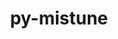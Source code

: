 ---
title: "py-mistune"
layout: cache
categories: [package, develop-2024-02-04]
meta: {"versions": ["2.0.5"], "compilers": ["gcc@=11.1.0", "gcc@=11.4.0", "gcc@=9.4.0", "oneapi@=2024.0.0"], "oss": ["ubuntu20.04", "ubuntu22.04"], "platforms": ["linux"], "targets": ["neoverse_v1", "neoverse_v2", "ppc64le", "x86_64_v3"], "stacks": ["data-vis-sdk", "e4s", "e4s-neoverse-v2", "e4s-neoverse_v1", "e4s-oneapi", "e4s-power", "root"], "num_specs": 13, "num_specs_by_stack": {"e4s-neoverse_v1": 2, "root": 13, "e4s-power": 2, "data-vis-sdk": 2, "e4s-neoverse-v2": 2, "e4s": 3, "e4s-oneapi": 2}}
spec_details: [{"hash": "7hooffxum6stljrlhknilhatlng25xny", "compiler": "gcc@=11.4.0", "versions": ["2.0.5"], "os": "ubuntu20.04", "platform": "linux", "target": "neoverse_v1", "variants": ["build_system=python_pip"], "stacks": ["e4s-neoverse_v1", "root"], "size": "-", "tarball": "https://binaries.spack.io/releases/develop-2024-02-04/build_cache/linux-ubuntu20.04-neoverse_v1/gcc-11.4.0/py-mistune-2.0.5/linux-ubuntu20.04-neoverse_v1-gcc-11.4.0-py-mistune-2.0.5-7hooffxum6stljrlhknilhatlng25xny.spack"}, {"hash": "t6dhqam4cmtwbedhk2pgog2mt33hszg4", "compiler": "gcc@=11.4.0", "versions": ["2.0.5"], "os": "ubuntu20.04", "platform": "linux", "target": "neoverse_v1", "variants": ["build_system=python_pip"], "stacks": ["e4s-neoverse_v1", "root"], "size": "-", "tarball": "https://binaries.spack.io/releases/develop-2024-02-04/build_cache/linux-ubuntu20.04-neoverse_v1/gcc-11.4.0/py-mistune-2.0.5/linux-ubuntu20.04-neoverse_v1-gcc-11.4.0-py-mistune-2.0.5-t6dhqam4cmtwbedhk2pgog2mt33hszg4.spack"}, {"hash": "jbffmejyinle36whffzetj4l432awewl", "compiler": "gcc@=9.4.0", "versions": ["2.0.5"], "os": "ubuntu20.04", "platform": "linux", "target": "ppc64le", "variants": ["build_system=python_pip"], "stacks": ["root", "e4s-power"], "size": "-", "tarball": "https://binaries.spack.io/releases/develop-2024-02-04/build_cache/linux-ubuntu20.04-ppc64le/gcc-9.4.0/py-mistune-2.0.5/linux-ubuntu20.04-ppc64le-gcc-9.4.0-py-mistune-2.0.5-jbffmejyinle36whffzetj4l432awewl.spack"}, {"hash": "cubu3hpcihmmd3i35oa6ayzpkrwwec5d", "compiler": "gcc@=9.4.0", "versions": ["2.0.5"], "os": "ubuntu20.04", "platform": "linux", "target": "ppc64le", "variants": ["build_system=python_pip"], "stacks": ["root", "e4s-power"], "size": "-", "tarball": "https://binaries.spack.io/releases/develop-2024-02-04/build_cache/linux-ubuntu20.04-ppc64le/gcc-9.4.0/py-mistune-2.0.5/linux-ubuntu20.04-ppc64le-gcc-9.4.0-py-mistune-2.0.5-cubu3hpcihmmd3i35oa6ayzpkrwwec5d.spack"}, {"hash": "dyfca6yiagcmve6wy646dy6hbjh6iapn", "compiler": "gcc@=11.1.0", "versions": ["2.0.5"], "os": "ubuntu20.04", "platform": "linux", "target": "x86_64_v3", "variants": ["build_system=python_pip"], "stacks": ["root", "data-vis-sdk"], "size": "-", "tarball": "https://binaries.spack.io/releases/develop-2024-02-04/build_cache/linux-ubuntu20.04-x86_64_v3/gcc-11.1.0/py-mistune-2.0.5/linux-ubuntu20.04-x86_64_v3-gcc-11.1.0-py-mistune-2.0.5-dyfca6yiagcmve6wy646dy6hbjh6iapn.spack"}, {"hash": "zrvuchfnygva45b3l5obqznvhzusgwgl", "compiler": "gcc@=11.1.0", "versions": ["2.0.5"], "os": "ubuntu20.04", "platform": "linux", "target": "x86_64_v3", "variants": ["build_system=python_pip"], "stacks": ["root", "data-vis-sdk"], "size": "-", "tarball": "https://binaries.spack.io/releases/develop-2024-02-04/build_cache/linux-ubuntu20.04-x86_64_v3/gcc-11.1.0/py-mistune-2.0.5/linux-ubuntu20.04-x86_64_v3-gcc-11.1.0-py-mistune-2.0.5-zrvuchfnygva45b3l5obqznvhzusgwgl.spack"}, {"hash": "var25efge7blbooq7jw63qplidwuwjya", "compiler": "gcc@=11.4.0", "versions": ["2.0.5"], "os": "ubuntu22.04", "platform": "linux", "target": "neoverse_v2", "variants": ["build_system=python_pip"], "stacks": ["e4s-neoverse-v2", "root"], "size": "-", "tarball": "https://binaries.spack.io/releases/develop-2024-02-04/build_cache/linux-ubuntu22.04-neoverse_v2/gcc-11.4.0/py-mistune-2.0.5/linux-ubuntu22.04-neoverse_v2-gcc-11.4.0-py-mistune-2.0.5-var25efge7blbooq7jw63qplidwuwjya.spack"}, {"hash": "f44ia2jlzellcpndu7co4pwuo7cnnffn", "compiler": "gcc@=11.4.0", "versions": ["2.0.5"], "os": "ubuntu20.04", "platform": "linux", "target": "x86_64_v3", "variants": ["build_system=python_pip"], "stacks": ["e4s", "root"], "size": "-", "tarball": "https://binaries.spack.io/releases/develop-2024-02-04/build_cache/linux-ubuntu20.04-x86_64_v3/gcc-11.4.0/py-mistune-2.0.5/linux-ubuntu20.04-x86_64_v3-gcc-11.4.0-py-mistune-2.0.5-f44ia2jlzellcpndu7co4pwuo7cnnffn.spack"}, {"hash": "7own23qh7q7mjljvll5jk2cbc4cdol4c", "compiler": "gcc@=11.4.0", "versions": ["2.0.5"], "os": "ubuntu20.04", "platform": "linux", "target": "x86_64_v3", "variants": ["build_system=python_pip"], "stacks": ["e4s", "root"], "size": "-", "tarball": "https://binaries.spack.io/releases/develop-2024-02-04/build_cache/linux-ubuntu20.04-x86_64_v3/gcc-11.4.0/py-mistune-2.0.5/linux-ubuntu20.04-x86_64_v3-gcc-11.4.0-py-mistune-2.0.5-7own23qh7q7mjljvll5jk2cbc4cdol4c.spack"}, {"hash": "q444wb4n7ryjfnbaoxj25he5p3eia5eg", "compiler": "gcc@=11.4.0", "versions": ["2.0.5"], "os": "ubuntu20.04", "platform": "linux", "target": "x86_64_v3", "variants": ["build_system=python_pip"], "stacks": ["e4s", "root"], "size": "-", "tarball": "https://binaries.spack.io/releases/develop-2024-02-04/build_cache/linux-ubuntu20.04-x86_64_v3/gcc-11.4.0/py-mistune-2.0.5/linux-ubuntu20.04-x86_64_v3-gcc-11.4.0-py-mistune-2.0.5-q444wb4n7ryjfnbaoxj25he5p3eia5eg.spack"}, {"hash": "4avyn3vafgfsbd4bqels4jmg3zjhd22j", "compiler": "gcc@=11.4.0", "versions": ["2.0.5"], "os": "ubuntu22.04", "platform": "linux", "target": "neoverse_v2", "variants": ["build_system=python_pip"], "stacks": ["e4s-neoverse-v2", "root"], "size": "-", "tarball": "https://binaries.spack.io/releases/develop-2024-02-04/build_cache/linux-ubuntu22.04-neoverse_v2/gcc-11.4.0/py-mistune-2.0.5/linux-ubuntu22.04-neoverse_v2-gcc-11.4.0-py-mistune-2.0.5-4avyn3vafgfsbd4bqels4jmg3zjhd22j.spack"}, {"hash": "owwcsp7a4lscq6iuxkmgva3qrdrmcnni", "compiler": "oneapi@=2024.0.0", "versions": ["2.0.5"], "os": "ubuntu22.04", "platform": "linux", "target": "x86_64_v3", "variants": ["build_system=python_pip"], "stacks": ["e4s-oneapi", "root"], "size": "-", "tarball": "https://binaries.spack.io/releases/develop-2024-02-04/build_cache/linux-ubuntu22.04-x86_64_v3/oneapi-2024.0.0/py-mistune-2.0.5/linux-ubuntu22.04-x86_64_v3-oneapi-2024.0.0-py-mistune-2.0.5-owwcsp7a4lscq6iuxkmgva3qrdrmcnni.spack"}, {"hash": "fa45bw6fe7qa23kc5zkiay55svczq36x", "compiler": "oneapi@=2024.0.0", "versions": ["2.0.5"], "os": "ubuntu22.04", "platform": "linux", "target": "x86_64_v3", "variants": ["build_system=python_pip"], "stacks": ["e4s-oneapi", "root"], "size": "-", "tarball": "https://binaries.spack.io/releases/develop-2024-02-04/build_cache/linux-ubuntu22.04-x86_64_v3/oneapi-2024.0.0/py-mistune-2.0.5/linux-ubuntu22.04-x86_64_v3-oneapi-2024.0.0-py-mistune-2.0.5-fa45bw6fe7qa23kc5zkiay55svczq36x.spack"}]
---